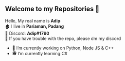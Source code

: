 ## Welcome to my Repositories 👋

Hello, My real name is **Adip**
<br/>🏠 I live in **Pariaman, Padang**
<br/>👤 Discord: **Adip#1790**
<br/>📂 If you have trouble with the repo, please dm my discord
<br/>
 - 👷 I’m currently working on Python, Node JS & C++
 - 🕵️ I’m currently learning C#
